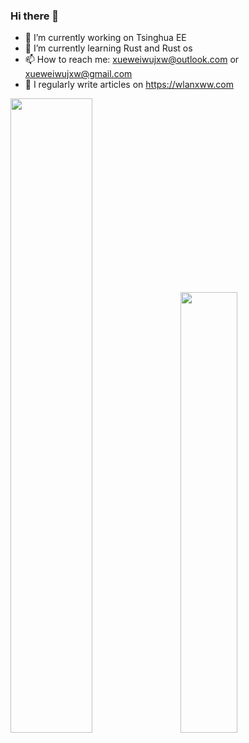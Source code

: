 ### Hi there 👋

<!--
**xueweiwujxw/xueweiwujxw** is a ✨ _special_ ✨ repository because its `README.md` (this file) appears on your GitHub profile.

Here are some ideas to get you started:

- 🔭 I’m currently working on ...
- 🌱 I’m currently learning ...
- 👯 I’m looking to collaborate on ...
- 🤔 I’m looking for help with ...
- 💬 Ask me about ...
- 📫 How to reach me: ...
- 😄 Pronouns: ...
- ⚡ Fun fact: ...
-->

- 🔭 I’m currently working on Tsinghua EE
- 🌱 I’m currently learning Rust and Rust os
- 📫 How to reach me: xueweiwujxw@outlook.com or xueweiwujxw@gmail.com
- 📝 I regularly write articles on https://wlanxww.com

<span>
  <img src="https://github-readme-stats-sigma-five.vercel.app/api?username=xueweiwujxw&show_icons=true&theme=shades-of-purple" width="51%"/>
  <text>&ensp;<text/>
  <img src="https://github-readme-stats-sigma-five.vercel.app/api/top-langs/?username=xueweiwujxw&layout=compact" width="42.5%"/>
</span>
